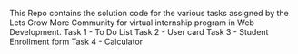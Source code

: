 This Repo contains the solution code for the various tasks assigned by the Lets Grow More Community for virtual internship program in Web Development.
Task 1 - To Do List
Task 2 - User card
Task 3 - Student Enrollment form
Task 4 - Calculator
